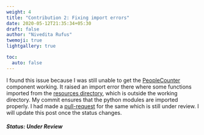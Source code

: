 ```yaml
---
weight: 4
title: "Contribution 2: Fixing import errors"
date: 2020-05-12T21:35:34+05:30
draft: false
author: "Nivedita Rufus"
twemoji: true
lightgallery: true

toc:
  auto: false
---
```


I found this issue because I was still unable to get the [PeopleCounter](https://github.com/robocomp/human-detection/tree/master/components/peopleCounter) component working. It raised an import error there where some functions imported from the [resources directory](https://github.com/robocomp/human-detection/tree/master/components/peopleCounter/resources), which is outside the working directory. My commit ensures that the python modules are imported properly. I had made a [pull-request](https://github.com/robocomp/human-detection/pull/3) for the same which is still under review. I will update this post once the status changes.

##### Status: Under Review
